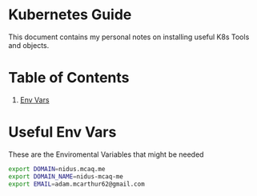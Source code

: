 # Kubernetes Guide

This document contains my personal notes on installing useful K8s Tools and objects.

# Table of Contents

1. [Env Vars](#useful-env-vars)

# Useful Env Vars

These are the Enviromental Variables that might be needed

```bash
export DOMAIN=nidus.mcaq.me
export DOMAIN_NAME=nidus-mcaq-me
export EMAIL=adam.mcarthur62@gmail.com
```